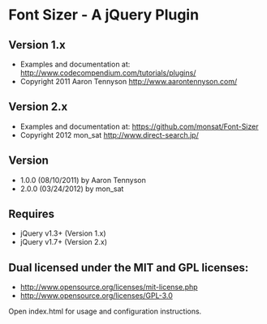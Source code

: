 # Font Sizer - A jQuery Plugin

## Version 1.x

- Examples and documentation at: <http://www.codecompendium.com/tutorials/plugins/>
- Copyright 2011 Aaron Tennyson <http://www.aarontennyson.com/>

## Version 2.x

- Examples and documentation at: <https://github.com/monsat/Font-Sizer>
- Copyright 2012 mon_sat <http://www.direct-search.jp/>

## Version

- 1.0.0 (08/10/2011) by Aaron Tennyson
- 2.0.0 (03/24/2012) by mon_sat

## Requires

- jQuery v1.3+ (Version 1.x)
- jQuery v1.7+ (Version 2.x)

## Dual licensed under the MIT and GPL licenses:

- http://www.opensource.org/licenses/mit-license.php
- http://www.opensource.org/licenses/GPL-3.0

Open index.html for usage and configuration instructions.